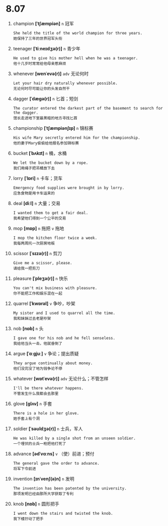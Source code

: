 # 8.07

1. champion **[ˈtʃæmpiən]** `n` 冠军

   ```
   She held the title of the world champion for three years.
   她保持了三年的世界冠军头衔
   ```

2. teenager **[ˈtiːneɪdʒə(r)]** `n` 青少年

   ```
   He used to give his mother hell when he was a teenager.
   他十几岁时常常给他母亲惹麻烦
   ```

3. whenever **[wenˈevə(r)]** `adv` 无论何时

   ```
   Let your hair dry naturally whenever possible.
   无论何时尽可能让你的头发自然干
   ```

4. dagger **[ˈdæɡə(r)]** `n` 匕首；短剑

   ```
   The curator entered the darkest part of the basement to search for the dagger.
   馆长走进地下室最黑暗的地方寻找匕首
   ```

5. championship **[ˈtʃæmpiənʃɪp]** `n` 锦标赛

   ```
   His wife Mary secretly entered him for the championship.
   他的妻子Mary偷偷给他报名参加锦标赛
   ```

6. bucket **[ˈbʌkɪt]** `n` 桶，水桶

   ```
   We let the bucket down by a rope.
   我们用绳子把吊桶放下去
   ```

7. lorry **[ˈlɒri]** `n` 卡车；货车

   ```
   Emergency food supplies were brought in by lorry.
   应急食物是用卡车运来的
   ```

8. deal **[diːl]** `n` 大量；交易

   ```
   I wanted them to get a fair deal.
   我希望他们得到一个公平的交易
   ```

9. mop **[mɒp]** `n` 拖把 `v` 拖地

   ```
   I mop the kitchen floor twice a week.
   我每两周托一次厨房地板
   ```

10. scissor **[ˈsɪzə(r)]** `n` 剪刀

    ```
    Give me a scissor, please.
    请给我一把剪刀
    ```

11. pleasure **[ˈpleʒə(r)]** `n` 快乐

    ```
    You can't mix business with pleasure.
    你不能把工作和娱乐混在一起
    ```

12. quarrel **[ˈkwɒrəl]** `v` 争吵，吵架

    ```
    My sister and I used to quarrel all the time.
    我和妹妹过去老是吵架
    ```

13. nob **[nɒb]** `n` 头

    ```
    I gave one for his nob and he fell senseless.
    我给他当头一击，他就昏倒了
    ```

14. argue **[ˈɑːɡjuː]** `v` 争论；提出质疑

    ```
    They argue continually about money.
    他们没完没了地为钱争论不停
    ```

15. whatever **[wɒtˈevə(r)]** `adv` 无论什么；不管怎样

    ```
    I'll be there whatever happens.
    不管发生什么我都会去那里
    ```

16. glove **[ɡlʌv]** `n` 手套

    ```
    There is a hole in her glove.
    她手套上有个洞
    ```

17. soldier **[ˈsəʊldʒə(r)]** `n` 士兵，军人

    ```
    He was killed by a single shot from an unseen soldier.
    一个埋伏的士兵一枪把他打死了
    ```

18. advance **[ədˈvɑːns]** `v` （使）前进；预付

    ```
    The general gave the order to advance.
    将军下令前进
    ```

19. invention **[ɪnˈvenʃ(ə)n]** `n` 发明

    ```
    The invention has been patented by the university.
    那项发明已经由那所大学获取了专利
    ```

20. knob **[nɒb]** `n` 圆形把手
    ```
    I went down the stairs and twisted the knob.
    我下楼拧动了把手
    ```
